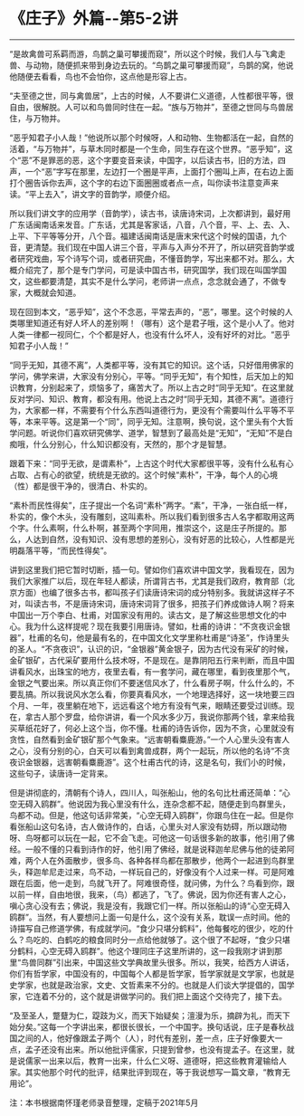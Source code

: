 # 《庄子》外篇--第5-2讲

------

“是故禽兽可系羁而游，鸟鹊之巢可攀援而窥”，所以这个时候，我们人与飞禽走兽、与动物，随便抓来带到身边去玩的。“鸟鹊之巢可攀援而窥”，鸟鹊的窝，他说他随便去看看，鸟也不会怕你，这点他是形容上古。

“夫至德之世，同与禽兽居”，上古的时候，人不要讲仁义道德，人性都很平等，很自由，很解脱。人可以和鸟兽同时住在一起。“族与万物并”，至德之世同与鸟兽居住，与万物并。

“恶乎知君子小人哉！”他说所以那个时候呀，人和动物、生物都活在一起，自然的活着，“与万物并”，与草木同时都是一个生命，同生存在这个世界。“恶乎知”，这个“恶”不是罪恶的恶，这个字要变音来读，中国字，以后读古书，旧的方法，四声，一个“恶”字写在那里，左边打一个圈是平声，上面打个圈叫上声，在右边上面打个圈告诉你去声，这个字的右边下面圈圈或者点一点，叫你读书注意变声来读。“平上去入”，讲文字的音韵学，顺便介绍。

所以我们讲文字的应用学（音韵学），读古书，读唐诗宋词，上次都讲到，最好用广东话闽南话来发音。广东话，尤其是客家话，八音，八个音，平、上、去、入、上平、下平等等分开，八个音。福建话闽南话是唐末宋代这个时候的国语，九个音，更清楚。我们现在中国人讲三个音，平声与入声分不开了，所以研究音韵学或者研究戏曲，写个诗写个词，或者研究曲，不懂音韵学，写出来都不对。那么，大概介绍完了，那个是专门学问，可是读中国古书，研究国学，我们现在叫国学国文，这些都要清楚，其实不是什么学问，老师讲一点点，念念就会通了，不做专家，大概就会知道。

现在回到本文，“恶乎知”，这个不念恶，平常去声的，“恶”，哪里。这个时候的人类哪里知道还有好人坏人的差别啊！（哪有）这个是君子哦，这个是小人了。他对人类一律都一视同仁，个个都是好人，也没有什么坏人，没有好坏的对比。“恶乎知君子小人哉！”

“同乎无知，其德不离”，人类都平等，没有其它的知识。这个话，只好借用佛家的学问，佛学来讲，大家没有分别心，平等。“同乎无知”，有个知性，后天加上的知识教育，分别起来了，烦恼多了，痛苦大了。所以上古之时“同乎无知”。在这里就反对学问、知识、教育，都没有用。他说上古之时“同乎无知，其德不离”。道德行为，大家都一样，不需要有个什么东西叫道德行为，更没有个需要叫什么平等不平等，本来平等。这是第一个“同”，同乎无知。注意啊，换句说，这个里头有个大哲学问题。听说你们喜欢研究佛学、道学，智慧到了最高处是“无知”，“无知”不是白痴哦，什么分别心，什么知识都没有，天然的，那个才是智慧。

跟着下来：“同乎无欲，是谓素朴”，上古这个时代大家都很平等，没有什么私有心占取、占有心的欲望，统统是无欲的。这个时候“素朴”，干净，每个人的心境（性）都是很干净的，很清白、朴实的。

“素朴而民性得矣”，庄子提出一个名词“素朴”两字。“素”，干净，一张白纸一样，朴实的，像个木头，没有雕刻，这叫素朴。所以我们看到很多古人名字都取用这两个字。什么素啊，什么朴啊，甚至两个字同用，推崇这个，这是庄子所提的。那么，人达到自然，没有知识、没有思想的差别心，没有好恶的比较心，人性都是光明磊落平等，“而民性得矣”。

讲到这里我们把它暂时切断，插一句。譬如你们喜欢讲中国文学，我看现在，因为我们大家推广以后，现在年轻人都读，所谓背古书，尤其是我们政府，教育部（北京方面）也编了很多古书，都叫孩子们读唐诗宋词的成分特别多。我就讲这样子不对，叫读古书，不是唐诗宋词，唐诗宋词背了很多，把孩子们养成做诗人啊？将来中国出一万个李白、杜甫，对国家没有用的。读古文，是了解这些思想文化的中心。我为什么这样提呢？现在我要引用唐诗。譬如，杜甫的诗讲：“不贪夜识金银器”，杜甫的名句，他是最有名的，在中国文化文学里称杜甫是“诗圣”，作诗里头的圣人。“不贪夜识”，认识的识，“金银器”黄金银子，因为古代没有采矿的时候，金矿银矿，古代采矿要用什么技术呀，不是现在。是靠阴阳五行来判断，而且中国讲看风水，出珠宝的地方，夜里去看，有一套学问，藏在哪里，看到夜里那个气，金银之气要出来。所以真正你们不要迷信风水了，什么看房子啊，什么什么的，不要乱搞。所以我说风水怎么看，你要真看风水，一个地理选择好，这一块地要三四个月、一年，夜里躺在地下，远远看这个地方有没有气来，眼睛还要受过训练。现在，拿古人那个罗盘，给你讲讲，看一个风水多少万，我说你那两个钱，拿来给我买草纸花好了，何必上这个当，你不懂。杜甫的诗告诉你，因为不贪，心里就没有贪性，自然看到金矿银矿那个气象来。“远害朝看麋鹿游。”一个人心里头没有害人之心，没有分别的心，白天可以看到禽兽成群，两个一起玩，所以他的名诗“不贪夜识金银器，远害朝看麋鹿游”。这个杜甫古代的诗，这是名句，我们小的时候，这些句子，读唐诗一定背来。

但是讲彻底的，清朝有个诗人，四川人，叫张船山，他的名句比杜甫还简单：“心空无碍入鸥群”。他说因为我心里没有什么，连杂念都不起，随便走到鸟群里头，鸟都不动。但是，他这句话非常美，“心空无碍入鸥群”，你跟鸟住在一起。但是你看张船山这句名诗，古人做诗作的，白话，心里头对人家没有妨碍，所以跟动物呀、鸟呀都可以玩在一起，它不会飞走。可他这一句话很多新的故事，他引用了佛经。一般不懂的只看到诗作的好，他引用了佛经，就是说释迦牟尼佛与他的徒弟阿难，两个人在外面散步，很多鸟、各种各样鸟都在那散步，他两个一起进到鸟群里头，释迦牟尼走过来，鸟不动，一样玩自己的，好像没有个人过来一样。可是阿难跟在后面，他一走到，鸟就飞开了。阿难很奇怪，就问佛，为什么？鸟看到你，跟以前一样，自由地很，我来，（鸟）都逃了，飞了。佛说，因为你还有害人之心，嗔心贪心没有去；佛说，我是没有，我跟它们一样。所以张船山的诗“心空无碍入鸥群”。当然，有人要想问上面一句是什么，这个没有关系，耽误一点时间。他的诗描写自己修道学佛，有成就学问。“食少只堪分鹤料”，他每餐吃的很少，吃的什么？鸟吃的、白鹤吃的粮食同时分一点给他就够了。这个很了不起呀，“食少只堪分鹤料，心空无碍入鸥群”。他这个理同庄子这里所讲的，这一段我刚才讲到那里“鸟兽同群”引出来，中国这些文学典故里头很多。所以，我笑，给西方人讲话，你们有哲学家，中国没有的，中国每个人都是哲学家，哲学家就是文学家，也就是史学家，也就是政治家，文史、文哲素来不分的。也就是人们谈大学提倡的，国学家，它连着不分的，这个就是讲做学问的。我们把上面这个交待完了，接下去。

“及至圣人，蹩躠为仁，踶跂为义，而天下始疑矣；澶漫为乐，摘辟为礼，而天下始分矣。”这每一个字讲出来，都很长很长，一个中国字。换句话说，庄子是春秋战国之间的人，他好像跟孟子两个（人），时代有差别，差一点，庄子好像要大一点，孟子还没有出来。所以他批评儒家，只提到曾参，也没有提孟子。在这里，就是说儒家一出来以后，教育一出来，什么仁义呀、道德呀，把这些教育灌输给人家。其实他那个时代的批评，结果批评到现在，等于我说想写一篇文章，“教育无用论”。

注：本书根据南怀瑾老师录音整理，定稿于2021年5月